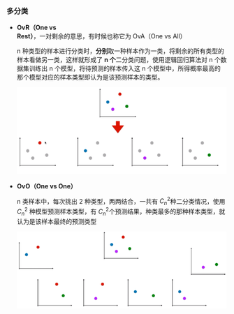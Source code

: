 ### 多分类

- **OvR（One vs Rest）**，一对剩余的意思，有时候也称它为 OvA（One vs All）

  n 种类型的样本进行分类时，**分别**取一种样本作为一类，将剩余的所有类型的样本看做另一类，这样就形成了 **n 个**二分类问题，使用逻辑回归算法对 n 个数据集训练出 n 个模型，将待预测的样本传入这 n 个模型中，所得概率最高的那个模型对应的样本类型即认为是该预测样本的类型。

  ![img](images/1355387-20180729220050227-2123786111.png)

- **OvO（One vs One）**

  n 类样本中，每次挑出 2 种类型，两两结合，一共有 $C_n^2$种二分类情况，使用$C_n^2$ 种模型预测样本类型，有 $C_n^2$个预测结果，种类最多的那种样本类型，就认为是该样本最终的预测类型

  ![img](images/1355387-20180730081828969-80068959.png)